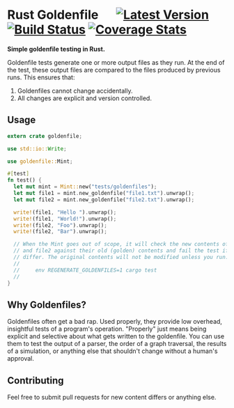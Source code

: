 # Rust Goldenfile &emsp; [![Latest Version](https://img.shields.io/crates/v/goldenfile.svg)](https://crates.io/crates/goldenfile) [![Build Status](https://api.travis-ci.org/calder/rust-goldenfile.svg?branch=master)](https://travis-ci.org/calder/rust-goldenfile) [![Coverage Stats](https://codecov.io/gh/calder/rust-goldenfile/branch/master/graph/badge.svg)](https://codecov.io/gh/calder/rust-goldenfile)


**Simple goldenfile testing in Rust.**

Goldenfile tests generate one or more output files as they run. At the end of the test, these output files are compared to the files produced by previous runs. This ensures that:

  1. Goldenfiles cannot change accidentally.
  2. All changes are explicit and version controlled.

## Usage

```rust
extern crate goldenfile;

use std::io::Write;

use goldenfile::Mint;

#[test]
fn test() {
  let mut mint = Mint::new("tests/goldenfiles");
  let mut file1 = mint.new_goldenfile("file1.txt").unwrap();
  let mut file2 = mint.new_goldenfile("file2.txt").unwrap();

  write!(file1, "Hello ").unwrap();
  write!(file1, "World!").unwrap();
  write!(file2, "Foo").unwrap();
  write!(file2, "Bar").unwrap();

  // When the Mint goes out of scope, it will check the new contents of file1
  // and file2 against their old (golden) contents and fail the test if they
  // differ. The original contents will not be modified unless you run:
  //
  //     env REGENERATE_GOLDENFILES=1 cargo test
  //
}
```

## Why Goldenfiles?

Goldenfiles often get a bad rap. Used properly, they provide low overhead, insightful tests of a program's operation. "Properly" just means being explicit and selective about what gets written to the goldenfile. You can use them to test the output of a parser, the order of a graph traversal, the results of a simulation, or anything else that shouldn't change without a human's approval.

## Contributing

Feel free to submit pull requests for new content differs or anything else.
